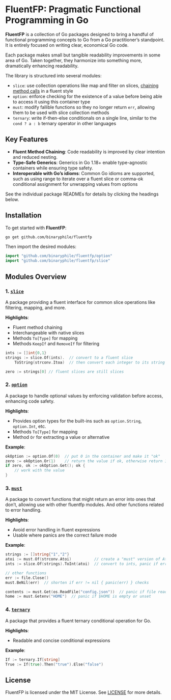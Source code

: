 # FluentFP: Pragmatic Functional Programming in Go

**FluentFP** is a collection of Go packages designed to bring a handful of functional
programming concepts to Go from a Go practitioner’s standpoint. It is entirely focused on
writing clear, economical Go code.

Each package makes small but tangible readability improvements in some area of Go.  Taken
together, they harmonize into something more, dramatically enhancing readability.

The library is structured into several modules:

-   `slice`: use collection operations like map and filter on slices, [chaining method
    calls](https://en.wikipedia.org/wiki/Method_chaining) in a fluent style
-   `option`: enforce checking for the existence of a value before being able to access it
    using this container type
-   `must`: modify fallible functions so they no longer return `err`, allowing them to be
    used with slice collection methods
-   `ternary`: write if-then-else conditionals on a single line, similar to the
    `cond ? a : b` ternary operator in other languages

## Key Features

-   **Fluent Method Chaining**: Code readability is improved by clear intention and reduced
    nesting.
-   **Type-Safe Generics**: Generics in Go 1.18+ enable type-agnostic containers while
    ensuring type safety.
-   **Interoperable with Go’s idioms**: Common Go idioms are supported, such as using range
    to iterate over a fluent slice or comma-ok conditional assignment for unwrapping values
    from options

See the individual package READMEs for details by clicking the headings below.

## Installation

To get started with **FluentFP**:

``` bash
go get github.com/binaryphile/fluentfp
```

Then import the desired modules:

``` go
import "github.com/binaryphile/fluentfp/option"
import "github.com/binaryphile/fluentfp/slice"
```

## Modules Overview

### 1. [`slice`](slice/README.md)

A package providing a fluent interface for common slice operations like filtering, mapping,
and more.

**Highlights**:

-   Fluent method chaining
-   Interchangeable with native slices
-   Methods `To[Type]` for mapping
-   Methods `KeepIf` and `RemoveIf` for filtering

``` go
ints := []int{0,1}
strings := slice.Of(ints).  // convert to a fluent slice
    ToString(strconv.Itoa)  // then convert each integer to its string

zero := strings[0] // fluent slices are still slices
```

### 2. [`option`](option/README.md)

A package to handle optional values by enforcing validation before access, enhancing code
safety.

**Highlights**:

-   Provides option types for the built-ins such as `option.String`, `option.Int`, etc.
-   Methods `To[Type]` for mapping
-   Method `Or` for extracting a value or alternative

**Example**:

``` go
okOption := option.Of(0)  // put 0 in the container and make it "ok"
zero := okOption.Or(1)    // return the value if ok, otherwise return 1
if zero, ok := okOption.Get(); ok {
    // work with the value
}
```

### 3. [`must`](must/README.md)

A package to convert functions that might return an error into ones that don’t, allowing use
with other fluentfp modules. And other functions related to error handling.

**Highlights**:

-   Avoid error handling in fluent expressions
-   Usable where panics are the correct failure mode

**Example**:

``` go
strings := []string{"1","2"}
atoi := must.Of(strconv.Atoi)          // create a "must" version of Atoi
ints := slice.Of(strings).ToInt(atoi)  // convert to ints, panic if error

// other functions
err := file.Close()
must.BeNil(err)  // shorten if err != nil { panic(err) } checks

contents := must.Get(os.ReadFile("config.json"))  // panic if file read fails
home := must.Getenv("HOME")  // panic if $HOME is empty or unset
```

### 4. [`ternary`](ternary/README.md)

A package that provides a fluent ternary conditional operation for Go.

**Highlights**:

-   Readable and concise conditional expressions

**Example**:

``` go
If := ternary.If[string]
True := If(true).Then("true").Else("false")
```

## License

FluentFP is licensed under the MIT License. See [LICENSE](LICENSE) for more details.

